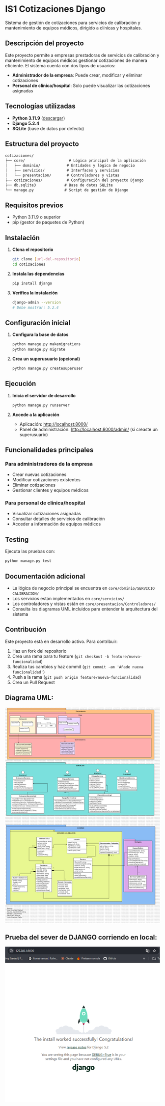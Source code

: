 # IS1 Cotizaciones Django

Sistema de gestión de cotizaciones para servicios de calibración y mantenimiento de equipos médicos, dirigido a clínicas y hospitales.

## Descripción del proyecto

Este proyecto permite a empresas prestadoras de servicios de calibración y mantenimiento de equipos médicos gestionar cotizaciones de manera eficiente. El sistema cuenta con dos tipos de usuarios:

- **Administrador de la empresa**: Puede crear, modificar y eliminar cotizaciones
- **Personal de clínica/hospital**: Solo puede visualizar las cotizaciones asignadas

## Tecnologías utilizadas

- **Python 3.11.9** ([descargar](https://www.python.org/downloads/release/python-3119/))
- **Django 5.2.4**
- **SQLite** (base de datos por defecto)

## Estructura del proyecto

```
cotizaciones/
├── core/                    # Lógica principal de la aplicación
│   ├── dominio/            # Entidades y lógica de negocio
│   ├── servicios/          # Interfaces y servicios
│   └── presentacion/       # Controladores y vistas
├── cotizaciones/           # Configuración del proyecto Django
├── db.sqlite3             # Base de datos SQLite
└── manage.py              # Script de gestión de Django
```

## Requisitos previos

- Python 3.11.9 o superior
- pip (gestor de paquetes de Python)

## Instalación

1. **Clona el repositorio**
   ```bash
   git clone [url-del-repositorio]
   cd cotizaciones
   ```

2. **Instala las dependencias**
   ```bash
   pip install django
   ```

3. **Verifica la instalación**
   ```bash
   django-admin --version
   # Debe mostrar: 5.2.4
   ```

## Configuración inicial

1. **Configura la base de datos**
   ```bash
   python manage.py makemigrations
   python manage.py migrate
   ```

2. **Crea un superusuario (opcional)**
   ```bash
   python manage.py createsuperuser
   ```

## Ejecución

1. **Inicia el servidor de desarrollo**
   ```bash
   python manage.py runserver
   ```

2. **Accede a la aplicación**
   - Aplicación: [http://localhost:8000/](http://localhost:8000/)
   - Panel de administración: [http://localhost:8000/admin/](http://localhost:8000/admin/) (si creaste un superusuario)

## Funcionalidades principales

### Para administradores de la empresa
- Crear nuevas cotizaciones
- Modificar cotizaciones existentes
- Eliminar cotizaciones
- Gestionar clientes y equipos médicos

### Para personal de clínica/hospital
- Visualizar cotizaciones asignadas
- Consultar detalles de servicios de calibración
- Acceder a información de equipos médicos

## Testing

Ejecuta las pruebas con:
```bash
python manage.py test
```

## Documentación adicional

- La lógica de negocio principal se encuentra en `core/dominio/SERVICIO CALIBRACION/`
- Los servicios están implementados en `core/servicios/`
- Los controladores y vistas están en `core/presentacion/Controladores/`
- Consulta los diagramas UML incluidos para entender la arquitectura del sistema

## Contribución

Este proyecto está en desarrollo activo. Para contribuir:

1. Haz un fork del repositorio
2. Crea una rama para tu feature (`git checkout -b feature/nueva-funcionalidad`)
3. Realiza tus cambios y haz commit (`git commit -am 'Añade nueva funcionalidad'`)
4. Push a la rama (`git push origin feature/nueva-funcionalidad`)
5. Crea un Pull Request

## Diagrama UML: 
![Diagrama uml](sources/diagrama_uml.png)

## Prueba del sever de DJANGO corriendo en local: 
![Prueba del server corriendo](sources/imagen_django_run.png)

